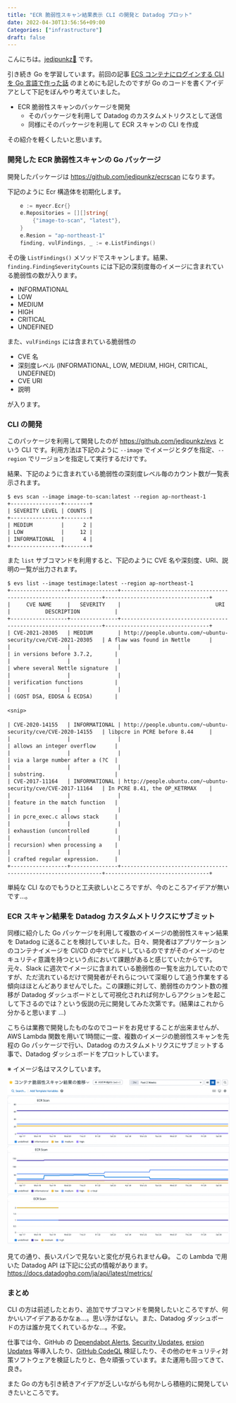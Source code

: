 ```yaml
---
title: "ECR 脆弱性スキャン結果表示 CLI の開発と Datadog プロット"
date: 2022-04-30T13:56:56+09:00
Categories: ["infrastructure"]
draft: false
---
```

こんにちは。[jedipunkz🚀](https://twitter.com/jedipunkz) です。

引き続き Go を学習しています。前回の記事 [ECS コンテナにログインする CLI を Go 言語で作った話](http://localhost:1313/post/ecs-login-cli/) のまとめにも記したのですが Go のコードを書くアイデアとして下記をぼんやり考えていました。

- ECR 脆弱性スキャンのパッケージを開発
  - そのパッケージを利用して Datadog のカスタムメトリクスとして送信
  - 同様にそのパッケージを利用して ECR スキャンの CLI を作成

その紹介を軽くしたいと思います。

### 開発した ECR 脆弱性スキャンの Go パッケージ

開発したパッケージは https://github.com/jedipunkz/ecrscan になります。

下記のように Ecr 構造体を初期化します。

```go
	e := myecr.Ecr{}
	e.Repositories = [][]string{
		{"image-to-scan", "latest"},
	}
	e.Resion = "ap-northeast-1"
	finding, vulFindings, _ := e.ListFindings()
```

その後 `ListFindings()` メソッドでスキャンします。結果、`finding.FindingSeverityCounts` には下記の深刻度毎のイメージに含まれている脆弱性の数が入ります。

- INFORMATIONAL
- LOW
- MEDIUM
- HIGH
- CRITICAL
- UNDEFINED

また、`vulFindings` には含まれている脆弱性の

- CVE 名
- 深刻度レベル (INFORMATIONAL, LOW, MEDIUM, HIGH, CRITICAL, UNDEFINED)
- CVE URI
- 説明

が入ります。

### CLI の開発

このパッケージを利用して開発したのが https://github.com/jedipunkz/evs という CLI です。利用方法は下記のように `--image` でイメージとタグを指定、`--region` でリージョンを指定して実行するだけです。

結果、下記のように含まれている脆弱性の深刻度レベル毎のカウント数が一覧表示されます。

```shell
$ evs scan --image image-to-scan:latest --region ap-northeast-1
+----------------+--------+
| SEVERITY LEVEL | COUNTS |
+----------------+--------+
| MEDIUM         |      2 |
| LOW            |     12 |
| INFORMATIONAL  |      4 |
+----------------+--------+
```

また `list` サブコマンドを利用すると、下記のように CVE 名や深刻度、URI、説明の一覧が出力されます。

```shell
$ evs list --image testimage:latest --region ap-northeast-1
+------------------+---------------+----------------------------------------------------------------+---------------------------------+
|     CVE NAME     |   SEVERITY    |                              URI                               |           DESCRIPTION           |
+------------------+---------------+----------------------------------------------------------------+---------------------------------+
| CVE-2021-20305   | MEDIUM        | http://people.ubuntu.com/~ubuntu-security/cve/CVE-2021-20305   | A flaw was found in Nettle      |
|                  |               |                                                                | in versions before 3.7.2,       |
|                  |               |                                                                | where several Nettle signature  |
|                  |               |                                                                | verification functions          |
|                  |               |                                                                | (GOST DSA, EDDSA & ECDSA)       |

<snip>

| CVE-2020-14155   | INFORMATIONAL | http://people.ubuntu.com/~ubuntu-security/cve/CVE-2020-14155   | libpcre in PCRE before 8.44     |
|                  |               |                                                                | allows an integer overflow      |
|                  |               |                                                                | via a large number after a (?C  |
|                  |               |                                                                | substring.                      |
| CVE-2017-11164   | INFORMATIONAL | http://people.ubuntu.com/~ubuntu-security/cve/CVE-2017-11164   | In PCRE 8.41, the OP_KETRMAX    |
|                  |               |                                                                | feature in the match function   |
|                  |               |                                                                | in pcre_exec.c allows stack     |
|                  |               |                                                                | exhaustion (uncontrolled        |
|                  |               |                                                                | recursion) when processing a    |
|                  |               |                                                                | crafted regular expression.     |
+------------------+---------------+----------------------------------------------------------------+---------------------------------+
```

単純な CLI なのでもうひと工夫欲しいところですが、今のところアイデアが無いです...。

### ECR スキャン結果を Datadog カスタムメトリクスにサブミット

同様に紹介した Go パッケージを利用して複数のイメージの脆弱性スキャン結果を Datadog に送ることを検討していました。日々、開発者はアプリケーションのコンテナイメージを CI/CD の中でビルドしているのですがそのイメージのセキュリティ意識を持つという点において課題があると感じていたからです。元々、Slack に週次でイメージに含まれている脆弱性の一覧を出力していたのですが、ただ流れているだけで開発者がそれらについて深堀りして追う作業をする傾向はほとんどありませんでした。この課題に対して、脆弱性のカウント数の推移が Datadog ダッシュボードとして可視化されれば何かしらアクションを起こして下さるのでは？という仮説の元に開発してみた次第です。(結果はこれから分かると思います ...)

こちらは業務で開発したものなのでコードをお見せすることが出来ませんが、AWS Lambda 関数を用いて1時間に一度、複数のイメージの脆弱性スキャンを先程の Go パッケージで行い、Datadog のカスタムメトリクスにサブミットする事で、Datadog ダッシュボードをプロットしています。

※ イメージ名はマスクしています。

<img src="/pix/ecr-scan-datadog.png">

見ての通り、長いスパンで見ないと変化が見られません😷。 この Lambda で用いた Datadog API は下記に公式の情報があります。
https://docs.datadoghq.com/ja/api/latest/metrics/

### まとめ

CLI の方は前述したとおり、追加でサブコマンドを開発したいところですが、何かいいアイデアあるかなぁ...。思い浮かばない。また、Datadog ダッシュボードの方は誰か見てくれているかな...。不安。

仕事では今、GitHub の [Dependabot Alerts](https://docs.github.com/ja/code-security/dependabot/dependabot-alerts/about-dependabot-alerts), [Security Updates](https://docs.github.com/ja/code-security/dependabot/dependabot-security-updates/about-dependabot-security-updates), [ersion Updates](https://docs.github.com/ja/code-security/dependabot/dependabot-version-updates/about-dependabot-version-updates) 等導入したり、[GitHub CodeQL](https://docs.github.com/ja/code-security/code-scanning/automatically-scanning-your-code-for-vulnerabilities-and-errors/about-code-scanning-with-codeql) 検証したり、その他のセキュリティ対策ソフトウェアを検証したりと、色々頑張っています。また運用も回ってきて、良き。

また Go の方も引き続きアイデアが乏しいながらも何かしら積極的に開発していきたいところです。
